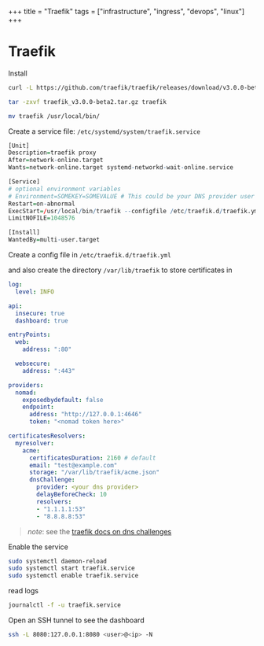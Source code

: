 +++
title = "Traefik"
tags = ["infrastructure", "ingress", "devops", "linux"]
+++

# Traefik

Install

```sh
curl -L https://github.com/traefik/traefik/releases/download/v3.0.0-beta2/traefik_v3.0.0-beta2_linux_amd64.tar.gz -o traefik_v3.0.0-beta2.tar.gz

tar -zxvf traefik_v3.0.0-beta2.tar.gz traefik

mv traefik /usr/local/bin/
```

Create a service file: `/etc/systemd/system/traefik.service`

```r
[Unit]
Description=traefik proxy
After=network-online.target
Wants=network-online.target systemd-networkd-wait-online.service

[Service]
# optional environment variables
# Environment=SOMEKEY=SOMEVALUE # This could be your DNS provider user and api key for DNS challenges
Restart=on-abnormal
ExecStart=/usr/local/bin/traefik --configfile /etc/traefik.d/traefik.yml
LimitNOFILE=1048576

[Install]
WantedBy=multi-user.target
```

Create a config file in `/etc/traefik.d/traefik.yml`

and also create the directory `/var/lib/traefik` to store certificates in

```yaml
log:
  level: INFO

api:
  insecure: true
  dashboard: true

entryPoints:
  web:
    address: ":80"

  websecure:
    address: ":443"

providers:
  nomad:
    exposedbydefault: false
    endpoint:
      address: "http://127.0.0.1:4646"
      token: "<nomad token here>"

certificatesResolvers:
  myresolver:
    acme:
      certificatesDuration: 2160 # default
      email: "test@example.com"
      storage: "/var/lib/traefik/acme.json"
      dnsChallenge:
        provider: <your dns provider>
        delayBeforeCheck: 10
        resolvers:
        - "1.1.1.1:53"
        - "8.8.8.8:53"
```

> *note*: see the [traefik docs on dns challenges](https://doc.traefik.io/traefik/https/acme/#dnschallenge)

Enable the service

```sh
sudo systemctl daemon-reload
sudo systemctl start traefik.service
sudo systemctl enable traefik.service
```

read logs

```sh
journalctl -f -u traefik.service
```

Open an SSH tunnel to see the dashboard

```sh
ssh -L 8080:127.0.0.1:8080 <user>@<ip> -N
```
